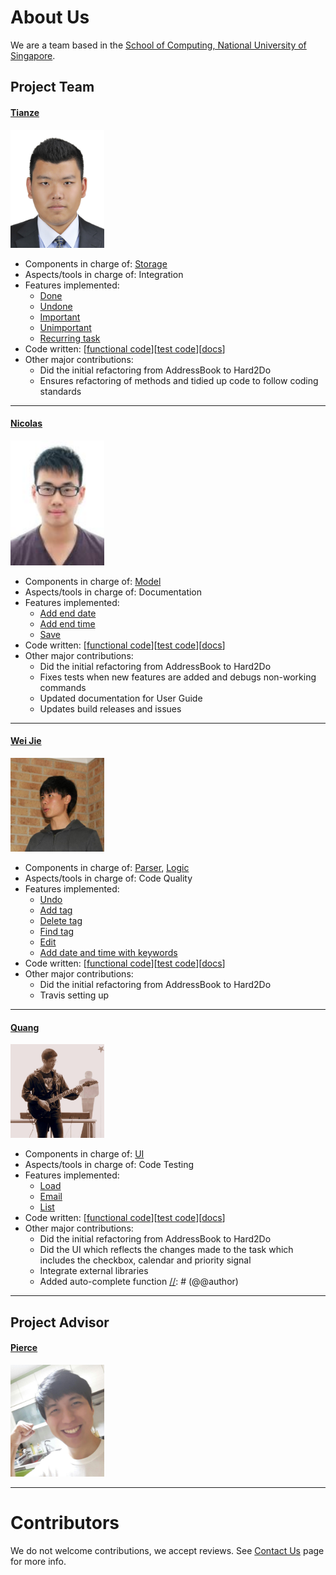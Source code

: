 [//]: # (@@author A0139523E)
# About Us

We are a team based in the [School of Computing, National University of Singapore](http://www.comp.nus.edu.sg).

## Project Team

#### [Tianze](http://www.comp.nus.edu.sg/tankztz) <br>
<img src="images/tianze.jpg" width="150"><br>
* Components in charge of: [Storage](https://github.com/CS2103AUG2016-T16-C1/main/blob/master/docs/DeveloperGuide.md#storage-component)
* Aspects/tools in charge of: Integration
* Features implemented:
   * [Done](https://github.com/CS2103AUG2016-T16-C1/main/blob/master/docs/UserGuide.md#413-marking-task-as-done--done)
   * [Undone](https://github.com/CS2103AUG2016-T16-C1/main/blob/master/docs/UserGuide.md#414-marking-task-as-undone--notdone)
   * [Important](https://github.com/CS2103AUG2016-T16-C1/main/blob/master/docs/UserGuide.md#411-marking-task-as-important--important)
   * [Unimportant](https://github.com/CS2103AUG2016-T16-C1/main/blob/master/docs/UserGuide.md#412-marking-task-as-unimportant--unimportant)
   * [Recurring task](https://github.com/CS2103AUG2016-T16-C1/main/blob/master/docs/UserGuide.md#418-getting-the-next-date-of-a-recurring-task--next)
* Code written: [[functional code](https://github.com/CS2103AUG2016-T16-C1/main/blob/master/collated/main/A0147989B.md)][[test code](A123456.md)][[docs](A123456.md)]
* Other major contributions:
  * Did the initial refactoring from AddressBook to Hard2Do
  * Ensures refactoring of methods and tidied up code to follow coding standards  
-----

#### [Nicolas](http://github.com/nicolashww)
<img src="images/ME.jpg" width="150"><br>
* Components in charge of: [Model](https://github.com/CS2103AUG2016-T16-C1/main/blob/master/docs/DeveloperGuide.md#model-component)
* Aspects/tools in charge of: Documentation
* Features implemented:
   * [Add end date](https://github.com/CS2103AUG2016-T16-C1/main/blob/master/docs/UserGuide.md#41-adding-tasks--add)
   * [Add end time](https://github.com/CS2103AUG2016-T16-C1/main/blob/master/docs/UserGuide.md#41-adding-tasks--add)
   * [Save](https://github.com/CS2103AUG2016-T16-C1/main/blob/master/docs/UserGuide.md#416-saving-tasks--save)
* Code written: [[functional code](https://github.com/CS2103AUG2016-T16-C1/main/blob/master/collated/main/A0139523E.md)][[test code](A123456.md)][[docs](https://github.com/CS2103AUG2016-T16-C1/main/blob/master/collated/docs/A0139523E.md)]
* Other major contributions:
  * Did the initial refactoring from AddressBook to Hard2Do
  * Fixes tests when new features are added and debugs non-working commands
  * Updated documentation for User Guide
  * Updates build releases and issues

-----

#### [Wei Jie](http://github.com/skynobleu)
<img src="images/NgWeiJie.jpg" width="150"><br>
* Components in charge of: [Parser](https://github.com/CS2103AUG2016-T16-C1/main/blob/master/docs/DeveloperGuide.md#ui-component), [Logic](https://github.com/CS2103AUG2016-T16-C1/main/blob/master/docs/DeveloperGuide.md#logic-component)
* Aspects/tools in charge of: Code Quality
* Features implemented:
   * [Undo](https://github.com/CS2103AUG2016-T16-C1/main/blob/master/docs/UserGuide.md#48-undoing-an-action--undo)
   * [Add tag](https://github.com/CS2103AUG2016-T16-C1/main/blob/master/docs/UserGuide.md#42-adding-tags--addtag)
   * [Delete tag](https://github.com/CS2103AUG2016-T16-C1/main/blob/master/docs/UserGuide.md#47-deleting-tags-from-task--deltag)
   * [Find tag](https://github.com/CS2103AUG2016-T16-C1/main/blob/master/docs/UserGuide.md#45-finding-a-tag--findtag)
   * [Edit](https://github.com/CS2103AUG2016-T16-C1/main/blob/master/docs/UserGuide.md#410-editing-a-task--edit)
   * [Add date and time with keywords](https://github.com/CS2103AUG2016-T16-C1/main/blob/master/docs/UserGuide.md#41-adding-tasks--add)
* Code written: [[functional code](https://github.com/CS2103AUG2016-T16-C1/main/blob/master/collated/main/A0135787N.md)][[test code](A123456.md)][[docs](A123456.md)]
* Other major contributions:
    * Did the initial refactoring from AddressBook to Hard2Do
    * Travis setting up

-----
[//]: # (@@author A0141054W)

#### [Quang](http://github.com/vitquay1996)
<img src="images/TranVietQuang.jpg" width="150"><br>
* Components in charge of: [UI](https://github.com/CS2103AUG2016-T16-C1/main/blob/master/docs/DeveloperGuide.md#ui-component)
* Aspects/tools in charge of: Code Testing
* Features implemented:
   * [Load](https://github.com/CS2103AUG2016-T16-C1/main/blob/master/docs/UserGuide.md#417-loading-tasks--load)
   * [Email](https://github.com/CS2103AUG2016-T16-C1/main/blob/master/docs/UserGuide.md#419-emailing-tasks--email)
   * [List](https://github.com/CS2103AUG2016-T16-C1/main/blob/master/docs/UserGuide.md#43-listing-tasks--list)
* Code written: [[functional code](https://github.com/CS2103AUG2016-T16-C1/main/blob/master/collated/main/A0141054W.md)][[test code](A123456.md)][[docs](https://github.com/CS2103AUG2016-T16-C1/main/blob/master/collated/docs/A0141054W.md)]
* Other major contributions:
  * Did the initial refactoring from AddressBook to Hard2Do
  * Did the UI which reflects the changes made to the task which includes the checkbox, calendar and priority signal
  * Integrate external libraries
  * Added auto-complete function
[//]: # (@@author)

-----
## Project Advisor

#### [Pierce](https://github.com/ndt93)
<img src="images/Pierce.png" width="150"><br>

 -----



# Contributors

We do not welcome contributions, we accept reviews. See [Contact Us](ContactUs.md) page for more info.
